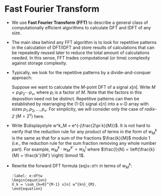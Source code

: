 # Fast Fourier Transform

* We use **Fast Fourier Transform (FFT)** to describe a general class
  of computationally efficient algorithms to calculate DFT and IDFT of
  any size.

* The main idea behind any FFT algorithm is to look for repetitive
  patterns in the calculation of DFT/IDFT and store results of
  calculations that can be repeatedly reused later to reduce the total
  amount of calculations needed. In this sense, FFT trades
  computational (or time) complexity against storage complexity.

* Typically, we look for the repetitive patterns by a
  divide-and-conquer approach:

  Suppose we want to calculate the $M$-point DFT of a signal
  $x[n]$. Write $M=p_1 p_2 \cdots p_{\nu}$, where $p_i$ is a factor of
  $M$. Note that the factors in this deposition need not be
  distinct. Repetitive patterns can then be established by rearranging
  the (1-D) signal $x[n]$ into a $\nu$-D array with sizes $p_1, p_2,
  \ldots, p_\nu$. For simplicity, we will consider only the case of
  *radix-2* ($M=2^\nu$) here.

* Write $\displaystyle w^k_M = e^{-j\frac{2\pi k}{M}}$. It is not hard
  to verify that the reduction rule for any product of terms in the
  form of $w^k_M$ is the same as that for a sum of the fractions
  $\frac{k}{M}$ modulo $1$ (i.e., the reduction rule for the sum
  fraction removing any whole number part). For example, $w^k_M \cdot
  w^{k'}_{M'} = w^l_N$ where $\frac{l}{N} = \left(\frac{k}{M} +
  \frac{k'}{M'} \right) \bmod 1$.

* Rewrite the forward DFT formula {eq}`e:dft` in terms of $w^k_M$:
  ```{math}
  :label: e:dftw
  \begin{equation}
  X_k = \sum_{k=0}^{M-1} x[n] w^{kn}_{M}.
  \end{equation}
  ```
